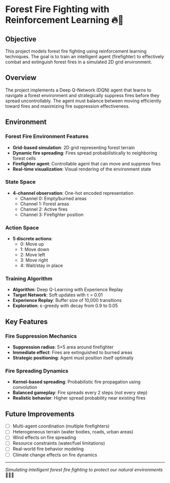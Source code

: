 # Forest Fire Fighting with Reinforcement Learning 🔥🚁

## Objective

This project models forest fire fighting using reinforcement learning techniques. The goal is to train an intelligent agent (firefighter) to effectively combat and extinguish forest fires in a simulated 2D grid environment.

## Overview

The project implements a Deep Q-Network (DQN) agent that learns to navigate a forest environment and strategically suppress fires before they spread uncontrollably. The agent must balance between moving efficiently toward fires and maximizing fire suppression effectiveness.

## Environment

### Forest Fire Environment Features
- **Grid-based simulation**: 2D grid representing forest terrain
- **Dynamic fire spreading**: Fires spread probabilistically to neighboring forest cells
- **Firefighter agent**: Controllable agent that can move and suppress fires
- **Real-time visualization**: Visual rendering of the environment state

### State Space
- **4-channel observation**: One-hot encoded representation
  - Channel 0: Empty/burned areas
  - Channel 1: Forest areas
  - Channel 2: Active fires
  - Channel 3: Firefighter position

### Action Space
- **5 discrete actions**:
  - 0: Move up
  - 1: Move down
  - 2: Move left
  - 3: Move right
  - 4: Wait/stay in place


### Training Algorithm
- **Algorithm**: Deep Q-Learning with Experience Replay
- **Target Network**: Soft updates with τ = 0.01
- **Experience Replay**: Buffer size of 10,000 transitions
- **Exploration**: ε-greedy with decay from 0.9 to 0.05

## Key Features

### Fire Suppression Mechanics
- **Suppression radius**: 5×5 area around firefighter
- **Immediate effect**: Fires are extinguished to burned areas
- **Strategic positioning**: Agent must position itself optimally

### Fire Spreading Dynamics
- **Kernel-based spreading**: Probabilistic fire propagation using convolution
- **Balanced gameplay**: Fire spreads every 2 steps (not every step)
- **Realistic behavior**: Higher spread probability near existing fires

## Future Improvements

- [ ] Multi-agent coordination (multiple firefighters)
- [ ] Heterogeneous terrain (water bodies, roads, urban areas)
- [ ] Wind effects on fire spreading
- [ ] Resource constraints (water/fuel limitations)
- [ ] Real-world fire behavior modeling
- [ ] Climate change effects on fire dynamics

---

*Simulating intelligent forest fire fighting to protect our natural environments* 🌲🔥🚁
